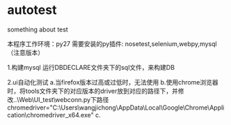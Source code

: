 # autotest
something about test

本程序工作环境：py27
需要安装的py插件: nosetest,selenium,webpy,mysql（注意版本）

1.构建mysql
  运行DBDECLARE文件夹下的sql文件，来构建DB

2.ui自动化测试
  a.当firefox版本过高或过低时，无法使用
  b.使用chrome浏览器时，将tools文件夹下的对应版本的driver放到对应的路径下，并修改..\Web\UI_test\webconn.py下路径
    chromedriver="C:\Users\wangjichong\AppData\Local\Google\Chrome\Application\chromedriver_x64.exe"
  c.
